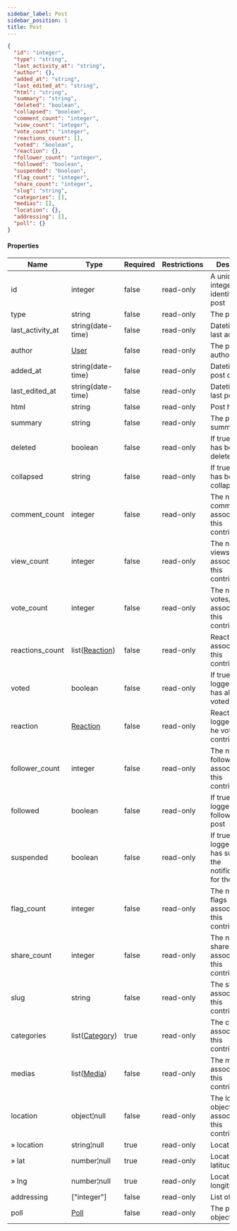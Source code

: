 ```yaml
---
sidebar_label: Post
sidebar_position: 1
title: Post
---
```


```json
{
  "id": "integer",
  "type": "string",
  "last_activity_at": "string",
  "author": {},
  "added_at": "string",
  "last_edited_at": "string",
  "html": "string",
  "summary": "string",
  "deleted": "boolean",
  "collapsed": "boolean",
  "comment_count": "integer",
  "view_count": "integer",
  "vote_count": "integer",
  "reactions_count": [],
  "voted": "boolean",
  "reaction": {},
  "follower_count": "integer",
  "followed": "boolean",
  "suspended": "boolean",
  "flag_count": "integer",
  "share_count": "integer",
  "slug": "string",
  "categories": [],
  "medias": [],
  "location": {},
  "addressing": [],
  "poll": {}
}

```

#### Properties

| Name             | Type                                                     | Required | Restrictions | Description                                                       |
|------------------|----------------------------------------------------------|----------|--------------|-------------------------------------------------------------------|
| id               | integer                                                  | false    | read-only    | A unique integer value identifying this post                                                          |
| type             | string                                                   | false    | read-only    | The post type                                                     |
| last_activity_at | string(date-time)                                        | false    | read-only    | Datetime of last activity                                         |
| author           | [User](/docs/apireference/v2/schemas/user)               | false    | read-only    | The post author                                                   |
| added_at         | string(date-time)                                        | false    | read-only    | Datetime of post creation                                         |
| last_edited_at   | string(date-time)                                        | false    | read-only    | Datetime of last post edit                                        |
| html             | string                                                   | false    | read-only    | Post html                                                         |
| summary          | string                                                   | false    | read-only    | The post summary                                                  |
| deleted          | boolean                                                  | false    | read-only    | If true, post has been deleted                                    |
| collapsed        | string                                                   | false    | read-only    | If true, post has been collapsed                                  |
| comment_count    | integer                                                  | false    | read-only    | The number of comments associated to this contribution            |
| view_count       | integer                                                  | false    | read-only    | The number of views associated to this contribution               |
| vote_count       | integer                                                  | false    | read-only    | The number of votes/reactions associated to this contribution     |
| reactions_count  | list([Reaction](/docs/apireference/v2/schemas/reaction)) | false    | read-only    | Reactions associated to this contribution                         |
| voted            | boolean                                                  | false    | read-only    | If true, the logged user has already voted the post               |
| reaction         | [Reaction](/docs/apireference/v2/schemas/reaction)       | false    | read-only    | Reaction of the logged user (if he voted this contribution)       |
| follower_count   | integer                                                  | false    | read-only    | The number of followers associated to this contribution           |
| followed         | boolean                                                  | false    | read-only    | If true, the logged user follows the post                         |
| suspended        | boolean                                                  | false    | read-only    | If true, the logged user has suspended the notifications for the post |
| flag_count       | integer                                                  | false    | read-only    | The number of flags associated to this contribution               |
| share_count      | integer                                                  | false    | read-only    | The number of shares associated to this contribution              |
| slug             | string                                                   | false    | read-only    | The slug associated to this contribution                          |
| categories       | list([Category](/docs/apireference/v2/schemas/category)) | true     | read-only    | The categories associated to this contribution                    |
| medias           | list([Media](/docs/apireference/v2/schemas/media))       | false    | read-only    | The medias associated to this contribution                        |
| location         | object¦null                                              | false    | read-only    | The location object associated to this contribution               |
| » location       | string¦null                                              | true     | read-only    | Location name                                                     |
| » lat            | number¦null                                              | true     | read-only    | Location latitude                                                 |
| » lng            | number¦null                                              | true     | read-only    | Location longitude                                                |
| addressing       | ["integer"]                                                | false    | read-only    | List of [Tag](/docs/apireference/v2/schemas/tag) ids              |
| poll             | [Poll](/docs/apireference/v2/schemas/poll)               | false    | read-only    | The post poll object                                              |


